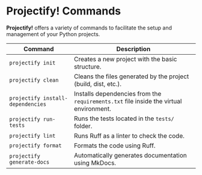 # Projectify! Commands

**Projectify!** offers a variety of commands to facilitate the setup and management of your Python projects.

| Command                        | Description                                                                                                                                    |
| ------------------------------ | ---------------------------------------------------------------------------------------------------------------------------------------------- |
| `projectify init`              | Creates a new project with the basic structure.                                                                                                |
| `projectify clean`             | Cleans the files generated by the project (build, dist, etc.).                                                                                 |
| `projectify install-dependencies` | Installs dependencies from the `requirements.txt` file inside the virtual environment.                                                         |
| `projectify run-tests`         | Runs the tests located in the `tests/` folder.                                                                                                 |
| `projectify lint`              | Runs Ruff as a linter to check the code.                                                                                                       |
| `projectify format`            | Formats the code using Ruff.                                                                                                                   |
| `projectify generate-docs`     | Automatically generates documentation using MkDocs.                                                                                            |
